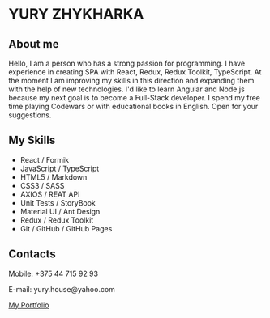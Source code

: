 # YURY ZHYKHARKA
## About me
Hello, I am a person who has a strong passion for programming. I have experience in creating SPA with React, Redux, Redux Toolkit, TypeScript.
At the moment I am improving my skills in this direction and expanding them with the help of new technologies.
I'd like to learn Angular and Node.js because my next goal is to become a Full-Stack developer.
I spend my free time playing Codewars or with educational books in English.
Open for your suggestions.
## My Skills
- React / Formik
- JavaScript / TypeScript
- HTML5 / Markdown
- CSS3 / SASS
- AXIOS / REAT API
- Unit Tests / StoryBook
- Material UI / Ant Design
- Redux / Redux Toolkit
- Git / GitHub / GitHub Pages
## Contacts
<p>Mobile: +375 44 715 92 93</p>
<p>E-mail: yury.house@yahoo.com</p>
<p><a href="https://yuryhouse.github.io/yurasz-portfolio?target=_blank">My Portfolio</a></p>
